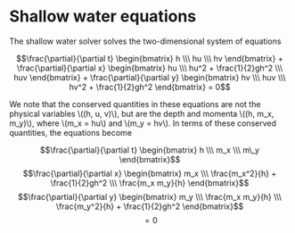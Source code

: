 # Shallow water equations
The shallow water solver solves the two-dimensional system of equations

$$\frac{\partial}{\partial t} \begin{bmatrix} h \\\ hu \\\ hv \end{bmatrix} + \frac{\partial}{\partial x} \begin{bmatrix} hu \\\ hu^2 + \frac{1}{2}gh^2 \\\ huv \end{bmatrix} + \frac{\partial}{\partial y} \begin{bmatrix} hv \\\ huv \\\ hv^2 + \frac{1}{2}gh^2 \end{bmatrix} = 0$$

We note that the conserved quantities in these equations are not the physical variables \\((h, u, v)\\), but are the depth and momenta \\((h, m\_x, m_y)\\), where \\(m_x = hu\\) and \\(m_y = hv\\). In terms of these conserved quantities, the equations become

$$\frac{\partial}{\partial t} \begin{bmatrix} h \\\ m_x \\\ m\_y \end{bmatrix}$$
$$\frac{\partial}{\partial x} \begin{bmatrix} m_x \\\ \frac{m_x^2}{h} + \frac{1}{2}gh^2 \\\ \frac{m_x m_y}{h} \end{bmatrix}$$
$$\frac{\partial}{\partial y} \begin{bmatrix} m_y \\\ \frac{m_x m_y}{h} \\\ \frac{m_y^2}{h} + \frac{1}{2}gh^2 \end{bmatrix}$$
$$ = 0$$

